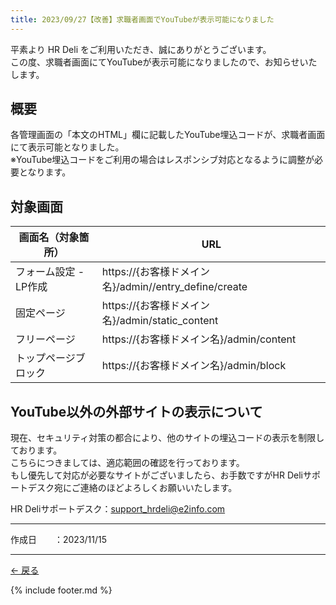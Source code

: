 ```yaml
---
title: 2023/09/27【改善】求職者画面でYouTubeが表示可能になりました
---
```


平素より HR Deli をご利用いただき、誠にありがとうございます。<br>
この度、求職者画面にてYouTubeが表示可能になりましたので、お知らせいたします。

## 概要
各管理画面の「本文のHTML」欄に記載したYouTube埋込コードが、求職者画面にて表示可能となりました。<br>
※YouTube埋込コードをご利用の場合はレスポンシブ対応となるように調整が必要となります。

## 対象画面

画面名（対象箇所） | URL
------------- | ------------- | 
フォーム設定 - LP作成 | https://{お客様ドメイン名}/admin//entry_define/create | 
固定ページ | https://{お客様ドメイン名}/admin/static_content | 
フリーページ | https://{お客様ドメイン名}/admin/content | 
トップページブロック | https://{お客様ドメイン名}/admin/block | 

## YouTube以外の外部サイトの表示について
現在、セキュリティ対策の都合により、他のサイトの埋込コードの表示を制限しております。<br>
こちらにつきましては、適応範囲の確認を行っております。<br>
もし優先して対応が必要なサイトがございましたら、お手数ですがHR Deliサポートデスク宛にご連絡のほどよろしくお願いいたします。<br>

HR Deliサポートデスク：<a href="mailto:support_hrdeli@e2info.com">support_hrdeli@e2info.com</a><br>


-------------

<p>作成日　　：2023/11/15</p>

-------------

[← 戻る](https://e2info.github.io/hrdeli-docs/)<br>

{% include footer.md %}